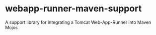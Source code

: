 webapp-runner-maven-support
===========================

A support library for integrating a Tomcat Web-App-Runner into Maven Mojos
